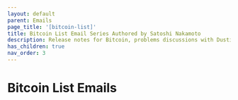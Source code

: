 ```yaml
---
layout: default
parent: Emails
page_title: '[bitcoin-list]'
title: Bitcoin List Email Series Authored by Satoshi Nakamoto
description: Release notes for Bitcoin, problems discussions with Dustin D. Tremmel, Nicholas Bohm, Hal Finney and others
has_children: true
nav_order: 3
---
```


# Bitcoin List Emails
